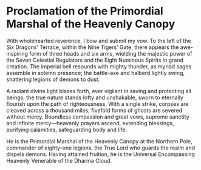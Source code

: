 # Proclamation of the Primordial Marshal of the Heavenly Canopy

With wholehearted reverence, I bow and submit my vow. To the left of the Six Dragons’ Terrace, within the Nine Tigers’ Gate, there appears the awe-inspiring form of three heads and six arms, wielding the majestic power of the Seven Celestial Regulators and the Eight Numinous Spirits in grand creation. The imperial bell resounds with mighty thunder, as myriad sages assemble in solemn presence; the battle-axe and halberd lightly swing, shattering legions of demons to dust.

A radiant divine light blazes forth, ever vigilant in saving and protecting all beings; the true nature stands lofty and unshakable, sworn to eternally flourish upon the path of righteousness. With a single strike, corpses are cleaved across a thousand miles; fivefold forms of ghosts are severed without mercy. Boundless compassion and great vows, supreme sanctity and infinite mercy—heavenly prayers ascend, extending blessings, purifying calamities, safeguarding body and life.

He is the Primordial Marshal of the Heavenly Canopy at the Northern Pole, commander of eighty-one legions, the True Lord who guards the realm and dispels demons. Having attained fruition, he is the Universal Encompassing Heavenly Venerable of the Dharma Cloud.